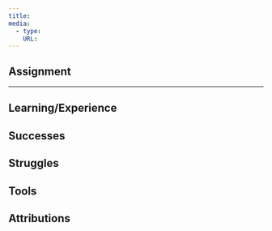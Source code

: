 ```yaml
---
title: 
media:
  - type:
    URL:
---
```


## Assignment

* * *

## Learning/Experience

## Successes

## Struggles

## Tools

## Attributions
